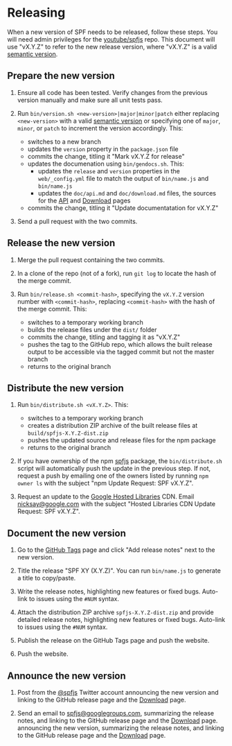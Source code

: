 # Releasing

When a new version of SPF needs to be released, follow these
steps. You will need admin privileges for the [youtube/spfjs][]
repo.  This document will use "vX.Y.Z" to refer to the new release
version, where "vX.Y.Z" is a valid [semantic version][].


## Prepare the new version

1.  Ensure all code has been tested. Verify changes from the
    previous version manually and make sure all unit tests pass.

2.  Run `bin/version.sh <new-version>|major|minor|patch`
    either replacing `<new-version>` with a valid
    [semantic version][] or specifying one of `major`, `minor`,
    or `patch` to increment the version accordingly.  This:

    - switches to a new branch
    - updates the `version` property in the `package.json` file
    - commits the change, titling it "Mark vX.Y.Z for release"
    - updates the documenation using `bin/gendocs.sh`.  This:
        - updates the `release` and `version` properties in the
          `web/_config.yml` file to match the output of
          `bin/name.js` and `bin/name.js`
        - updates the `doc/api.md` and `doc/download.md` files,
          the sources for the [API][] and [Download][] pages
    - commits the change, titling it "Update documentatation for
      vX.Y.Z"

3.  Send a pull request with the two commits.


## Release the new version

1.  Merge the pull request containing the two commits.

2.  In a clone of the repo (not of a fork), run `git log` to
    locate the hash of the merge commit.

3.  Run `bin/release.sh <commit-hash>`, specifying the `vX.Y.Z` version number with `<commit-hash>`, replacing
    `<commit-hash>` with the hash of the merge commit. This:

    - switches to a temporary working branch
    - builds the release files under the `dist/` folder
    - commits the change, titling and tagging it as "vX.Y.Z"
    - pushes the tag to the GitHub repo, which allows the built
      release output to be accessible via the tagged commit but
      not the master branch
    - returns to the original branch


## Distribute the new version

1.  Run `bin/distribute.sh <vX.Y.Z>`. This:

    - switches to a temporary working branch
    - creates a distribution ZIP archive of the built release
      files at `build/spfjs-X.Y.Z-dist.zip`
    - pushes the updated source and release files for the npm
      package
    - returns to the original branch

2.  If you have ownership of the npm [spfjs][] package, the
    `bin/distribute.sh` script will automatically push the
    update in the previous step.  If not, request a push by
    emailing one of the owners listed by running `npm owner ls`
    with the subject "npm Update Request: SPF vX.Y.Z".

3.  Request an update to the [Google Hosted Libraries][] CDN.
    Email <nicksay@google.com> with the subject
    "Hosted Libraries CDN Update Request: SPF vX.Y.Z".


## Document the new version

1.  Go to the [GitHub Tags][] page and click "Add release notes"
    next to the new version.

2.  Title the release "SPF XY (X.Y.Z)". You can run
    `bin/name.js` to generate a title to copy/paste.

3.  Write the release notes, highlighting new features or
    fixed bugs. Auto-link to issues using the `#NUM` syntax.

4.  Attach the distribution ZIP archive `spfjs-X.Y.Z-dist.zip` and provide detailed release notes, highlighting new features or fixed bugs. Auto-link to issues using the `#NUM` syntax.

5.  Publish the release on the GitHub Tags page and push the website.

6.  Push the website.


## Announce the new version

1.  Post from the [@spfjs][] Twitter account announcing the
    new version and linking to the GitHub release page and the
    [Download][] page.

2.  Send an email to <spfjs@googlegroups.com>, summarizing the release notes, and linking to the GitHub release page and the [Download](https://youtube.github.io/spfjs/download/) page. announcing the
    new version, summarizing the release notes, and linking to
    the GitHub release page and the [Download][] page.



[semantic version]: http://semver.org/
[youtube/spfjs]: https://github.com/youtube/spfjs
[spfjs]: https://www.npmjs.com/package/spfjs
[Google Hosted Libraries]: https://developers.google.com/speed/libraries/devguide#spf
[GitHub Tags]: https://github.com/youtube/spfjs/tags
[API]: https://youtube.github.io/spfjs/api/
[Download]: https://youtube.github.io/spfjs/download/
[@spfjs]: https://twitter.com/spfjs
